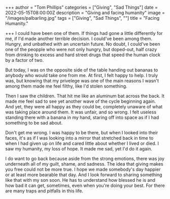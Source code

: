 +++
author = "Tom Phillips"
categories = ["Giving", "Sad Things"]
date = 2022-05-15T08:00:00Z
description = "Giving and facing humanity"
image = "/images/palbarling.jpg"
tags = ["Giving", "Sad Things", ""]
title = "Facing Humanity."

+++
I could have been one of them. If things had gone a little differently for me, if I'd made another terrible decision. I could've been among them. Hungry, and unbathed with an uncertain future. No doubt, I could've been one of the peopple who were not only hungry, but doped-out, half crazy from drinking to excess and hard street drugs that speed the human clock by a factor of two.

But today, I was on the opposite side of the table handing out bananas to anybody who would take one from me. At first, I felt happy to help. I truly was, but knowing that my privelege was one of the main reasons I wasn't among them made me feel filthy, like I'd stolen something.

Then I saw the children. That hit me like an aluminum bat across the back. It made me feel sad to see yet another wave of the cycle beginning again. And yet, they were all happy as they could be, completely unaware of what was taking place around them. It was unfair, and so wrong. I felt useless standing there with a banana in my hand, staring off into space as if I had something to be sad about.

Don't get me wrong. I was happy to be there, but when I looked into their faces, it's as if I was looking into a mirror that stretched back in time to when I had given up on life and cared little about whether I lived or died. I saw my humanity, my loss of hope. It made me sad, yet I'd do it again.

I do want to go back because aside from the strong emotions, there was joy underneath all of my guilt, shame, and sadness. The idea that giving makes you free could not be more true. I hope we made somebody's day happier or at least more bearable that day. And I look forward to sharing something like that with my son soon. He has to understand how blessed he is and how bad it can get, sometimes, even when you're doing your best. For there are many traps and pitfalls in this life.